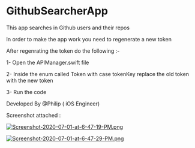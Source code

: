 # GithubSearcherApp          
This app searches in Github users and their repos

In order to make the app work you need to regenerate a new token

After regenrating the token do the following :-

1- Open the APIManager.swift file 

2- Inside the enum called Token with case tokenKey replace the old token with the new token

3- Run the code

Developed By @Philip ( iOS Engineer)


Screenshot attached :

[![Screenshot-2020-07-01-at-6-47-19-PM.png](https://i.postimg.cc/VsbDrRrL/Screenshot-2020-07-01-at-6-47-19-PM.png)](https://postimg.cc/s1spb54t)





[![Screenshot-2020-07-01-at-6-47-29-PM.png](https://i.postimg.cc/VNdjyfXL/Screenshot-2020-07-01-at-6-47-29-PM.png)](https://postimg.cc/JyCyZWT9)


